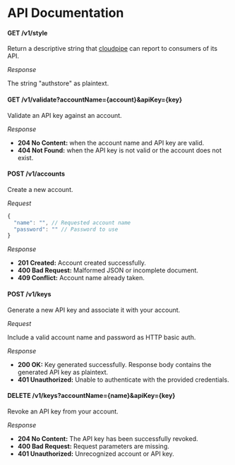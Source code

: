 # API Documentation

#### GET /v1/style

Return a descriptive string that [cloudpipe](https://github.com/cloudpipe/cloudpipe) can report to consumers of its API.

*Response*

The string "authstore" as plaintext.

#### GET /v1/validate?accountName={account}&apiKey={key}

Validate an API key against an account.

*Response*

* **204 No Content:** when the account name and API key are valid.
* **404 Not Found:** when the API key is not valid or the account does not exist.

#### POST /v1/accounts

Create a new account.

*Request*

```javascript
{
  "name": "", // Requested account name
  "password": "" // Password to use
}
```

*Response*

* **201 Created:** Account created successfully.
* **400 Bad Request:** Malformed JSON or incomplete document.
* **409 Conflict:** Account name already taken.

#### POST /v1/keys

Generate a new API key and associate it with your account.

*Request*

Include a valid account name and password as HTTP basic auth.

*Response*

* **200 OK:** Key generated successfully. Response body contains the generated API key as plaintext.
* **401 Unauthorized:** Unable to authenticate with the provided credentials.

#### DELETE /v1/keys?accountName={name}&apiKey={key}

Revoke an API key from your account.

*Response*

* **204 No Content:** The API key has been successfully revoked.
* **400 Bad Request:** Request parameters are missing.
* **401 Unauthorized:** Unrecognized account or API key.
